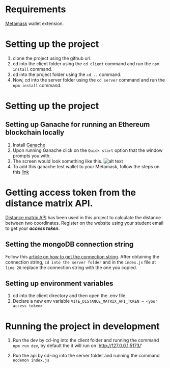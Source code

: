 # Requirements

[Metamask](https://metamask.io/) wallet extension.

# Setting up the project

1. clone the project using the github url.
2. cd into the client folder using the `cd client` command and run the `npm install` command.
3. cd into the project folder using the `cd ..` command.
4. Now, cd into the server folder using the `cd server` command and run the `npm install` command.

# Setting up the project

## Setting up Ganache for running an Ethereum blockchain locally

1. Install [Ganache](https://trufflesuite.com/ganache/)
2. Upon running Ganache click on the `Quick start` option that the window prompts you with.
3. The screen would look something like this. ![alt text](https://trufflesuite.com/img/ganache-window.png)
4. To add this ganache test wallet to your Metamask, follow the steps on this [link](https://www.geeksforgeeks.org/how-to-set-up-ganche-with-metamask/)

# Getting access token from the distance matrix API.

[Distance matrix API](https://distancematrix.ai/distance-matrix-api) has been used in this project to calculate the distance between two coordinates. Register on the website using your student email to get your **_access token_**.

## Setting the mongoDB connection string

Follow this [article on how to get the connection string](https://www.mongodb.com/docs/guides/atlas/connection-string/).
After obtaining the connection string, `cd into the server folder` and in the `index.js` file at `line 20` replace the connection string with the one you copied.

## Setting up environment variables

1. cd into the client directory and then open the .env file.
2. Declare a new env variable `VITE_DISTANCE_MATRIX_API_TOKEN = <your access token>`

# Running the project in development

1. Run the dev by cd-ing into the client folder and running the command `npm run dev`, by default the it will run on 'http://127.0.0.1:5173/'

2. Run the api by cd-ing into the server folder and running the command `nodemon index.js`
